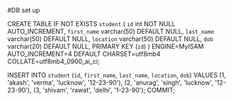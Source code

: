 #DB set up 


CREATE TABLE IF NOT EXISTS `student` (
  `id` int NOT NULL AUTO_INCREMENT,
  `first_name` varchar(50) DEFAULT NULL,
  `last_name` varchar(50) DEFAULT NULL,
  `location` varchar(50) DEFAULT NULL,
  `dob` varchar(20) DEFAULT NULL,
  PRIMARY KEY (`id`)
) ENGINE=MyISAM AUTO_INCREMENT=4 DEFAULT CHARSET=utf8mb4 COLLATE=utf8mb4_0900_ai_ci;


INSERT INTO `student` (`id`, `first_name`, `last_name`, `location`, `dob`) VALUES
(1, 'akash', 'verma', 'lucknow', '12-23-90'),
(2, 'anurag', 'singh', 'lucknow', '12-23-90'),
(3, 'shivam', 'rawat', 'delhi', '1-23-90');
COMMIT;


